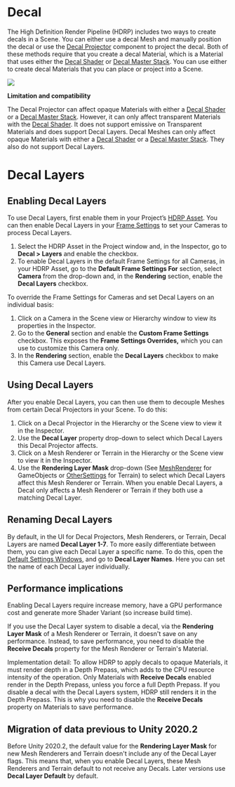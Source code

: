 # Decal

The High Definition Render Pipeline (HDRP) includes two ways to create decals in a Scene. You can either use a decal Mesh and manually position the decal or use the [Decal Projector](Decal-Projector.md) component to project the decal. Both of these methods require that you create a decal Material, which is a Material that uses either the [Decal Shader](Decal-Shader.md) or [Decal Master Stack](master-stack-decal.md). You can use either to create decal Materials that you can place or project into a Scene.

![](Images/HDRPFeatures-DecalShader.png)

**Limitation and compatibility**

The Decal Projector can affect opaque Materials with either a [Decal Shader](Decal-Shader.md) or a [Decal Master Stack](master-stack-decal.md). However, it can only affect transparent Materials with the [Decal Shader](Decal-Shader.md). It does not support emissive on Transparent Materials and does support Decal Layers.
Decal Meshes can only affect opaque Materials with either a [Decal Shader](Decal-Shader.md) or a [Decal Master Stack](master-stack-decal.md). They also do not support Decal Layers.

# Decal Layers

## Enabling Decal Layers

To use Decal Layers, first enable them in your Project’s [HDRP Asset](HDRP-Asset.md). You can then enable Decal Layers in your [Frame Settings](Frame-Settings.md) to set your Cameras to process Decal Layers.
1. Select the HDRP Asset in the Project window and, in the Inspector, go to **Decal > Layers** and enable the checkbox.
2. To enable Decal Layers in the default Frame Settings for all Cameras, in your HDRP Asset, go to the **Default Frame Settings For** section, select **Camera** from the drop-down and, in the **Rendering** section, enable the **Decal Layers** checkbox. 

To override the Frame Settings for Cameras and set Decal Layers on an individual basis:

1. Click on a Camera in the Scene view or Hierarchy window to view its properties in the Inspector. 
2. Go to the **General** section and enable the **Custom Frame Settings** checkbox. This exposes the **Frame Settings Overrides,** which you can use to customize this Camera only. 
3. In the **Rendering** section, enable the **Decal Layers** checkbox to make this Camera use Decal Layers.

## Using Decal Layers

After you enable Decal Layers, you can then use them to decouple Meshes from certain Decal Projectors in your Scene. To do this:

1. Click on a Decal Projector in the Hierarchy or the Scene view to view it in the Inspector.
2. Use the **Decal Layer** property drop-down to select which Decal Layers this Decal Projector affects.
4. Click on a Mesh Renderer or Terrain in the Hierarchy or the Scene view to view it in the Inspector.
5. Use the **Rendering Layer Mask** drop-down (See [MeshRenderer](https://docs.unity3d.com/Manual/class-MeshRenderer.html) for GameObjects or [OtherSettings](https://docs.unity3d.com/Manual/terrain-OtherSettings.html) for Terrain) to select which Decal Layers affect this Mesh Renderer or Terrain. When you enable Decal Layers, a Decal only affects a Mesh Renderer or Terrain if they both use a matching Decal Layer.

## Renaming Decal Layers

By default, in the UI for Decal Projectors, Mesh Renderers, or Terrain, Decal Layers are named **Decal Layer 1-7**. To more easily differentiate between them, you can give each Decal Layer a specific name. To do this, open the [Default Settings Windows](Default-Settings-Window.md), and go to **Decal Layer Names**. Here you can set the name of each Decal Layer individually.

## Performance implications

Enabling Decal Layers require increase memory, have a GPU performance cost and generate more Shader Variant (so increase build time).

If you use the Decal Layer system to disable a decal, via the **Rendering Layer Mask** of a Mesh Renderer or Terrain, it doesn't save on any performance. Instead, to save performance, you need to disable the **Receive Decals** property for the Mesh Renderer or Terrain's Material.

Implementation detail: To allow HDRP to apply decals to opaque Materials, it must render depth in a Depth Prepass, which adds to the CPU resource intensity of the operation. Only Materials with **Receive Decals** enabled render in the Depth Prepass, unless you force a full Depth Prepass. If you disable a decal with the Decal Layers system, HDRP still renders it in the Depth Prepass. This is why you need to disable the **Receive Decals** property on Materials to save performance.

## Migration of data previous to Unity 2020.2

Before Unity 2020.2, the default value for the **Rendering Layer Mask** for new Mesh Renderers and Terrain doesn't include any of the Decal Layer flags. This means that, when you enable Decal Layers, these Mesh Renderers and Terrain default to not receive any Decals. Later versions use **Decal Layer Default**  by default.
